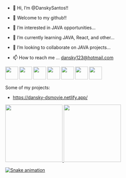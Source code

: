 - 👋 Hi, I’m @DanskySantos!!  
- 👋 Welcome to my github!!

- 👀 I’m interested in JAVA opportunities...
- 🌱 I’m currently learning JAVA, React, and other...
- 💞️ I’m looking to collaborate on JAVA projects...
- 📫 How to reach me ... dansky123@hotmail.com

<img src="https://cdn.jsdelivr.net/gh/devicons/devicon/icons/java/java-original-wordmark.svg" width="40" height="40" />   <img src="https://cdn.jsdelivr.net/gh/devicons/devicon/icons/csharp/csharp-original.svg" width="40" height="40" />   <img src="https://cdn.jsdelivr.net/gh/devicons/devicon/icons/dotnetcore/dotnetcore-original.svg" width="40" height="40" />
  <img src="https://cdn.jsdelivr.net/gh/devicons/devicon/icons/spring/spring-original-wordmark.svg" width="40" height="40" /> 
  <img src="https://cdn.jsdelivr.net/gh/devicons/devicon/icons/docker/docker-original-wordmark.svg" width="40" height="40" />
  <img src="https://cdn.jsdelivr.net/gh/devicons/devicon/icons/postgresql/postgresql-original.svg" width="40" height="40" />   <img src="https://cdn.jsdelivr.net/gh/devicons/devicon/icons/mysql/mysql-original.svg" width="40" height="40" />


Some of my projects: 
- https://dansky-dsmovie.netlify.app/

<div>
<a href="https://github.com/DanskySantos">
<img height="180em" src="https://github-readme-stats.vercel.app/api/top-langs/?username=DanskySantos&layout=compact&langs_count=7&theme=dracula"/>
<img height="180em" src="https://github-readme-stats.vercel.app/api?username=DanskySantos&show_icons=true&theme=dracula&include_all_commits=true&count_private=true"/>
</div>

 ![Snake animation](https://github.com/DanskySantos/DanskySantos/blob/output/github-contribution-grid-snake.svg)

<!---
DanskySantos/DanskySantos is a ✨ special ✨ repository because its `README.md` (this file) appears on your GitHub profile.
You can click the Preview link to take a look at your changes.
--->
